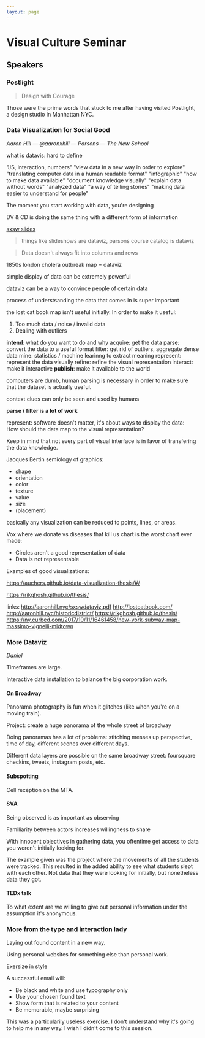 ```yaml
---
layout: page
---
```


# Visual Culture Seminar

## Speakers

### Postlight

> Design with Courage

Those were the prime words that stuck to me after having visited Postlight, a design studio in Manhattan NYC. 

### Data Visualization for Social Good

_Aaron Hill — @aaronxhill — Parsons — The New School_

what is datavis: hard to define

"JS, interaction, numbers"
"view data in a new way in order to explore"
"translating computer data in a human readable format"
"infographic"
"how to make data available"
"document knowledge visually"
"explain data without words"
"analyzed data"
"a way of telling stories"
"making data easier to understand for people"

The moment you start working with data, you're designing

DV & CD is doing the same thing with a different form of information

[sxsw slides](http://aaronhill.nyc/sxswdataviz.pdf)

> things like slideshows are dataviz, parsons course catalog is dataviz

> Data doesn't always fit into columns and rows

1850s london cholera outbreak map = dataviz

simple display of data can be extremely powerful

dataviz can be a way to convince people of certain data

process of understsanding the data that comes in is super important

the lost cat book map isn't useful initially. In order to make it useful:
1. Too much data / noise / invalid data
2. Dealing with outliers

**intend**: what do you want to do and why
acquire: get the data
parse: convert the data to a useful format
filter: get rid of outliers, aggregate dense data
mine: statistics / machine learinng to extract meaning
represent: represent the data visually
refine: refine the visual representation
interact: make it interactive
**publish**: make it available to the world

computers are dumb, human parsing is necessary in order to make sure that the dataset is actually useful.

context clues can only be seen and used by humans

**parse / filter is a lot of work**

represent: software doesn't matter, it's about ways to display the data:  
How should the data map to the visual representation?

Keep in mind that not every part of visual interface is in favor of transfering the data knowledge.

Jacques Bertin semiology of graphics:
* shape
* orientation
* color
* texture
* value
* size
* (placement)

basically any visualization can be reduced to points, lines, or areas.

Vox where we donate vs diseases that kill us chart is the worst chart ever made: 
* Circles aren't a good representation of data
* Data is not representable

Examples of good visualizations:

https://auchers.github.io/data-visualization-thesis/#/

https://rikghosh.github.io/thesis/


links:
http://aaronhill.nyc/sxswdataviz.pdf
http://lostcatbook.com/
http://aaronhill.nyc/historicdistrict/
https://rikghosh.github.io/thesis/
https://ny.curbed.com/2017/10/11/16461458/new-york-subway-map-massimo-vignelli-midtown

### More Dataviz

_Daniel_ 

Timeframes are large.

Interactive data installation to balance the big corporation work.

#### On Broadway

Panorama photography is fun when it glitches (like when you're on a moving train).

Project: create a huge panorama of the whole street of broadway

Doing panoramas has a lot of problems: stitching messes up perspective, time of day, different scenes over different days.

Different data layers are possible on the same broadway street: foursquare checkins, tweets, instagram posts, etc.

#### Subspotting

Cell reception on the MTA. 

#### SVA

Being observed is as important as observing

Familiarity between actors increases willingness to share

With innocent objectives in gathering data, you oftentime get access to data you weren't initially looking for.

The example given was the project where the movements of all the students were tracked. This resulted in the added ability to see what students slept with each other. Not data that they were looking for initially, but nonetheless data they got.

#### TEDx talk

To what extent are we willing to give out personal information under the assumption it's anonymous.

### More from the type and interaction lady

Laying out found content in a new way.

Using personal websites for something else than personal work.

Exersize in style

A successful email will: 
* Be black and white and use typography only
* Use your chosen found text
* Show form that is related to your content
* Be memorable, maybe surprising

This was a particularily useless exercise. I don't understand why it's going to help me in any way. I wish I didn't come to this session.
